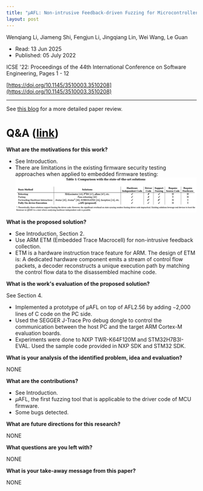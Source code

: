 ```yaml
---
title: "𝜇AFL: Non-intrusive Feedback-driven Fuzzing for Microcontroller Firmware"
layout: post
---
```


Wenqiang Li, Jiameng Shi, Fengjun Li, Jingqiang Lin, Wei Wang, Le Guan

* Read: 13 Jun 2025
* Published: 05 July 2022


ICSE '22: Proceedings of the 44th International Conference on Software Engineering, Pages 1 - 12

[https://doi.org/10.1145/3510003.3510208](https://doi.org/10.1145/3510003.3510208)

---

See [this blog](/_posts/2025-06-29-%F0%9D%9C%87AFL-Non-intrusive-Feedback-driven-Fuzzing-for-Microcontroller-Firmware.md) for a more detailed paper review.

# Q&A ([link](https://cseweb.ucsd.edu/~wgg/CSE210/howtoread.html))

**What are the motivations for this work?** 

* See Introduction.
* There are limitations in the existing firmware security testing approaches when applied to embedded firmware testing:
![table1](/images/posts/microafl/table1.png)

**What is the proposed solution?**

* See Introduction, Section 2.
* Use ARM ETM (Embedded Trace Macrocell) for non-intrusive feedback collection.
* ETM is a hardware instruction trace feature for ARM. The design of ETM is: A dedicated hardware component emits a stream of control flow packets, a decoder reconstructs a unique execution path by matching the control flow data to the disassembled machine code.

**What is the work's evaluation of the proposed solution?**

See Section 4.
* Implemented a prototype of 𝜇AFL on top of AFL2.56 by adding ∼2,000 lines of C code on the PC side.
* Used the SEGGER J-Trace Pro debug dongle to control the communication between the host PC and the target ARM Cortex-M evaluation boards.
* Experiments were done to NXP TWR-K64F120M and STM32H7B3I-EVAL. Used the sample code provided in NXP SDK and STM32 SDK.

**What is your analysis of the identified problem, idea and evaluation?**

NONE

**What are the contributions?**

* See Introduction.
* 𝜇AFL, the first fuzzing tool that is applicable to the driver code of MCU firmware.
* Some bugs detected.

**What are future directions for this research?**

NONE


**What questions are you left with?**

NONE

**What is your take-away message from this paper?**

NONE